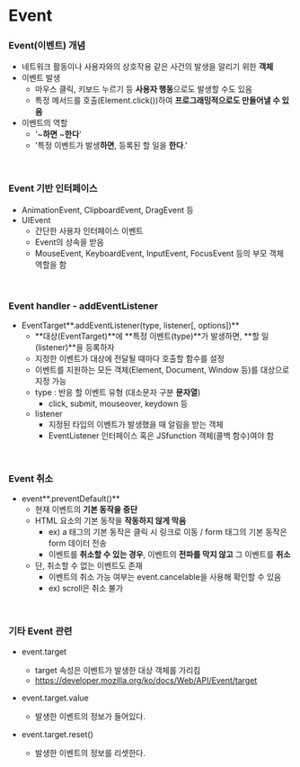 # Event

### Event(이벤트) 개념

- 네트워크 활동이나 사용자와의 상호작용 같은 사건의 발생을 알리기 위한 **객체**
- 이벤트 발생
  - 마우스 클릭, 키보드 누르기 등 **사용자 행동**으로도 발생할 수도 있음
  - 특정 메서드를 호출(Element.click())하여 **프로그래밍적으로도 만들어낼 수 있음**
- 이벤트의 역할
  - '~**하면** ~**한다**'
  - '특정 이벤트가 발생**하면**, 등록된 할 일을 **한다**.'

<br>

### Event 기반 인터페이스

- AnimationEvent, ClipboardEvent, DragEvent 등
- UIEvent
  - 간단한 사용자 인터페이스 이벤트
  - Event의 상속을 받음
  - MouseEvent, KeyboardEvent, InputEvent, FocusEvent 등의 부모 객체 역할을 함

<br>

### Event handler - addEventListener

- EventTarget**.addEventListener(type, listener[, options])**
  - **대상(EventTarget)**에 **특정 이벤트(type)**가 발생하면, **할 일(listener)**을 등록하자
  - 지정한 이벤트가 대상에 전달될 때마다 호출할 함수를 설정
  - 이벤트를 지원하는 모든 객체(Element, Document, Window 등)를 대상으로 지정 가능
  - type : 반응 할 이벤트 유형 (대소문자 구분 **문자열**)
    - click, submit, mouseover, keydown 등
  - listener
    - 지정된 타입의 이벤트가 발생했을 때 알림을 받는 객체
    - EventListener 인터페이스 혹은 JSfunction 객체(콜백 함수)여야 함

<br>

### Event 취소

- event**.preventDefault()**
  - 현재 이벤트의 **기본 동작을 중단**
  - HTML 요소의 기본 동작을 **작동하지 않게 막음**
    - ex) a 태그의 기본 동작은 클릭 시 링크로 이동 / form 태그의 기본 동작은 form 데이터 전송
    - 이벤트를 **취소할 수 있는 경우**, 이벤트의 **전파를 막지 않고** 그 이벤트를 **취소**
  - 단, 취소할 수 없는 이벤트도 존재
    - 이벤트의 취소 가능 여부는 event.cancelable을 사용해 확인할 수 있음
    - ex) scroll은 취소 불가

<br>

### 기타 Event 관련

- event.target
  - target 속성은 이벤트가 발생한 대상 객체를 가리킴
  - https://developer.mozilla.org/ko/docs/Web/API/Event/target

- event.target.value
  - 발생한 이벤트의 정보가 들어있다.
- event.target.reset()
  - 발생한 이벤트의 정보를 리셋한다.

<br>



